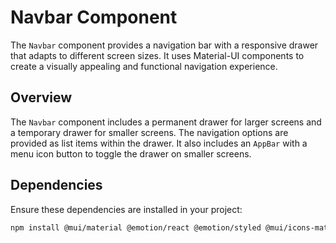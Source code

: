 # Navbar Component

The `Navbar` component provides a navigation bar with a responsive drawer that adapts to different screen sizes. It uses Material-UI components to create a visually appealing and functional navigation experience.

## Overview

The `Navbar` component includes a permanent drawer for larger screens and a temporary drawer for smaller screens. The navigation options are provided as list items within the drawer. It also includes an `AppBar` with a menu icon button to toggle the drawer on smaller screens.

## Dependencies

Ensure these dependencies are installed in your project:

```bash
npm install @mui/material @emotion/react @emotion/styled @mui/icons-material react-router-dom
```
